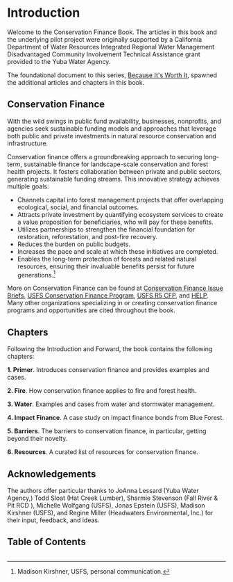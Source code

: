 # Introduction

Welcome to the Conservation Finance Book. The articles in this book and the underlying pilot project were originally supported by a California Department of Water Resources Integrated Regional Water Management Disadvantaged Community Involvement Technical Assistance grant provided to the Yuba Water Agency.

The foundational document to this series, [Because It's Worth It](http://gg.gg/1aut0n), spawned the additional articles and chapters in this book.

## Conservation Finance
With the wild swings in public fund availability, businesses, nonprofits, and agencies seek sustainable funding models and approaches that leverage both public and private investments in natural resource conservation and infrastructure.

Conservation finance offers a groundbreaking approach to securing long-term, sustainable finance for landscape-scale conservation and forest health projects. It fosters collaboration between private and public sectors, generating sustainable funding streams. This innovative strategy achieves multiple goals:

- Channels capital into forest management projects that offer overlapping ecological, social, and financial outcomes.
- Attracts private investment by quantifying ecosystem services to create a value proposition for beneficiaries, who will pay for these benefits.
- Utilizes partnerships to strengthen the financial foundation for restoration, reforestation, and post-fire recovery.
- Reduces the burden on public budgets.
- Increases the pace and scale at which these initiatives are completed.
- Enables the long-term protection of forests and related natural resources, ensuring their invaluable benefits persist for future generations.[^1]

More on Conservation Finance can be found at [Conservation Finance Issue Briefs](http://gg.gg/1aut36), [USFS Conservation Finance Program](http://gg.gg/1aut3c), [USFS R5 CFP](http://gg.gg/1aut3r), and [HELP](https://www.healthyeldorado.org/). Many other organizations specializing in or creating conservation finance programs and opportunities are cited throughout the book.

## Chapters

Following the Introduction and Forward, the book contains the following chapters:

**1. Primer**. Introduces conservation finance and provides examples and cases.

**2. Fire**. How conservation finance applies to fire and forest health.

**3. Water**. Examples and cases from water and stormwater management.

**4. Impact Finance**. A case study on impact finance bonds from Blue Forest.

**5. Barriers**. The barriers to conservation finance, in particular, getting beyond their novelty.

**6. Resources**. A curated list of resources for conservation finance.

## Acknowledgements

The authors offer particular thanks to JoAnna Lessard (Yuba Water Agency,) Todd Sloat (Hat Creek Lumber), Sharmie Stevenson (Fall River & Pit RCD ), Michelle Wolfgang (USFS), Jonas Epstein (USFS), Madison Kirshner (USFS), and Regine Miller (Headwaters Environmental, Inc.) for their input, feedback, and ideas.

[^1]: Madison Kirshner, USFS, personal communication.

## Table of Contents

```{tableofcontents}

```
